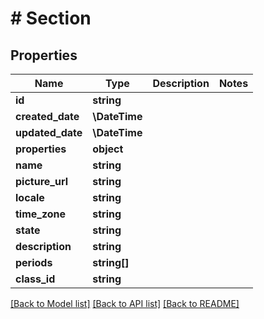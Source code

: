 # # Section

## Properties

Name | Type | Description | Notes
------------ | ------------- | ------------- | -------------
**id** | **string** |  |
**created_date** | **\DateTime** |  |
**updated_date** | **\DateTime** |  |
**properties** | **object** |  |
**name** | **string** |  |
**picture_url** | **string** |  |
**locale** | **string** |  |
**time_zone** | **string** |  |
**state** | **string** |  |
**description** | **string** |  |
**periods** | **string[]** |  |
**class_id** | **string** |  |

[[Back to Model list]](../../README.md#models) [[Back to API list]](../../README.md#endpoints) [[Back to README]](../../README.md)
